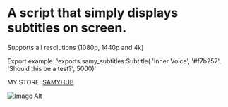 # A script that simply displays subtitles on screen.
Supports all resolutions (1080p, 1440p and 4k)

Export example: 'exports.samy_subtitles:Subtitle( 'Inner Voice', '#f7b257', 'Should this be a test?', 5000)'


MY STORE: [SAMYHUB](https://samyhub.tebex.io/)

![Image Alt](https://i.imgur.com/IGSYI25.png)
